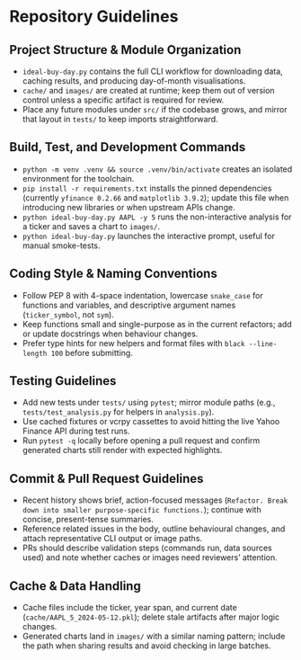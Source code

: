# Repository Guidelines

## Project Structure & Module Organization
- `ideal-buy-day.py` contains the full CLI workflow for downloading data, caching results, and producing day-of-month visualisations.
- `cache/` and `images/` are created at runtime; keep them out of version control unless a specific artifact is required for review.
- Place any future modules under `src/` if the codebase grows, and mirror that layout in `tests/` to keep imports straightforward.

## Build, Test, and Development Commands
- `python -m venv .venv && source .venv/bin/activate` creates an isolated environment for the toolchain.
- `pip install -r requirements.txt` installs the pinned dependencies (currently `yfinance 0.2.66` and `matplotlib 3.9.2`); update this file when introducing new libraries or when upstream APIs change.
- `python ideal-buy-day.py AAPL -y 5` runs the non-interactive analysis for a ticker and saves a chart to `images/`.
- `python ideal-buy-day.py` launches the interactive prompt, useful for manual smoke-tests.

## Coding Style & Naming Conventions
- Follow PEP 8 with 4-space indentation, lowercase `snake_case` for functions and variables, and descriptive argument names (`ticker_symbol`, not `sym`).
- Keep functions small and single-purpose as in the current refactors; add or update docstrings when behaviour changes.
- Prefer type hints for new helpers and format files with `black --line-length 100` before submitting.

## Testing Guidelines
- Add new tests under `tests/` using `pytest`; mirror module paths (e.g., `tests/test_analysis.py` for helpers in `analysis.py`).
- Use cached fixtures or vcrpy cassettes to avoid hitting the live Yahoo Finance API during test runs.
- Run `pytest -q` locally before opening a pull request and confirm generated charts still render with expected highlights.

## Commit & Pull Request Guidelines
- Recent history shows brief, action-focused messages (`Refactor. Break down into smaller purpose-specific functions.`); continue with concise, present-tense summaries.
- Reference related issues in the body, outline behavioural changes, and attach representative CLI output or image paths.
- PRs should describe validation steps (commands run, data sources used) and note whether caches or images need reviewers’ attention.

## Cache & Data Handling
- Cache files include the ticker, year span, and current date (`cache/AAPL_5_2024-05-12.pkl`); delete stale artifacts after major logic changes.
- Generated charts land in `images/` with a similar naming pattern; include the path when sharing results and avoid checking in large batches.
